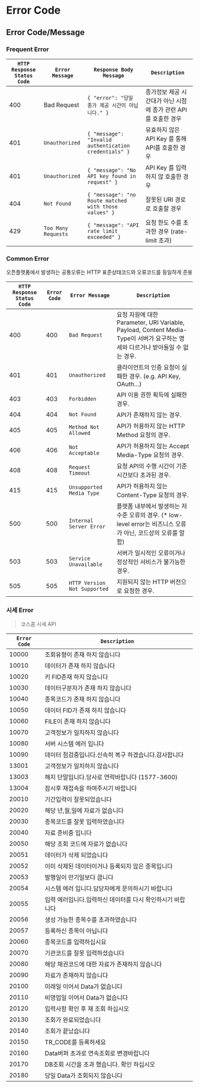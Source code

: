# Error Code



## Error Code/Message

### Frequent Error&#x20;

| **`HTTP Response Status Code`** | **`Error Message`** | **`Response Body Message`**                           | **`Description`**                     |
| ------------------------------- | ------------------- | ----------------------------------------------------- | ------------------------------------- |
| 400                             | Bad Request         | `{ "error": "당일 종가 제공 시간이 아닙니다." }`                   | 종가정보 제공 시간대가 아닌 시점에 종가 관련 API를 호출한 경우 |
| 401                             | `Unauthorized`      | `{ "message": "Invalid authentication credentials" }` | 유효하지 않은 API Key 를 통해 API를 호출한 경우      |
| 401                             | `Unauthorized`      | `{ "message": "No API key found in request" }`        | API Key 를 입력하지 않 호출한 경우               |
| 404                             | `Not Found`         | `{ "message": "no Route matched with those values" }` | 잘못된 URI 경로로 호출할 경우                    |
| 429                             | `Too Many Requests` | `{ "message": "API rate limit exceeded" }`            | 요청 한도 수를 초과한 경우 (rate-limit 초과)       |



### Common Error

오픈플랫폼에서 발생하는 공통오류는 HTTP 표준상태코드와 오류코드를 동일하게 준용

| **`HTTP Response Status Code`** | **`Error Code`** | **`Error Message`**          | **`Description`**                                                                               |
| ------------------------------- | ---------------- | ---------------------------- | ----------------------------------------------------------------------------------------------- |
| 400                             | 400              | `Bad Request`                | 요청 자원에 대한 Parameter, URI Variable, Payload, Content Media-Type이 서버가 요구하는 명세와 다르거나 받아들일 수 없는 경우. |
| 401                             | 401              | `Unauthorized`               | 클라이언트의 인증 요청이 실패한 경우. (e.g. API Key, OAuth…)                                                    |
| 403                             | 403              | `Forbidden`                  | API 이용 권한 획득에 실패한 경우.                                                                           |
| 404                             | 404              | `Not Found`                  | API가 존재하지 않는 경우.                                                                                |
| 405                             | 405              | `Method Not Allowed`         | API가 허용하지 않는 HTTP Method 요청의 경우.                                                                |
| 406                             | 406              | `Not Acceptable`             | API가 허용하지 않는 Accept Media-Type 요청의 경우.                                                          |
| 408                             | 408              | `Request Timeout`            | 요청 API의 수행 시간이 기준 시간보다 초과된 경우.                                                                  |
| 415                             | 415              | `Unsupported Media Type`     | API가 허용하지 않는 Content-Type 요청의 경우.                                                               |
| 500                             | 500              | `Internal Server Error`      | 플랫폼 내부에서 발생하는 저 수준 오류의 경우.&#xD; (\* low-level error는 비즈니스 오류가 아닌, 코드상의 오류를 말함)                  |
| 503                             | 503              | `Service Unavailable`        | 서버가 일시적인 오류이거나 정상적인 서비스가 불가능한 경우.                                                               |
| 505                             | 505              | `HTTP Version Not Supported` | 지원되지 않는 HTTP 버전으로 요청한 경우.                                                                       |



### 시세 Error&#x20;

> 코스콤 시세 API

| **`Error Code`** | **`Description`**                |
| ---------------- | -------------------------------- |
| 10000            | 조회유형이 존재 하지 않습니다                 |
| 10010            | 데이터가 존재 하지 않습니다                  |
| 10020            | 키 FID존재 하지 않습니다                  |
| 10030            | 데이터구분자가 존재 하지 않습니다               |
| 10040            | 종목코드가 존재 하지 않습니다                 |
| 10050            | 데이터 FID가 존재 하지 않습니다              |
| 10060            | FILE이 존재 하지 않습니다                 |
| 10070            | 고객정보가 일치하지 않습니다                  |
| 10080            | 서버 시스템 에러 입니다                    |
| 10090            | 데이터 점검중입니다.신속히 복구 하겠습니다.감사합니다    |
| 13001            | 고객정보가 일치하지 않습니다                  |
| 13003            | 해지 단말입니다.당사로 연락바랍니다 (1577-3600)  |
| 13004            | 잠시후 재접속을 하여주시기 바랍니다              |
| 20010            | 기간입력이 잘못되었습니다                    |
| 20020            | 해당 년,월,일에 자료가 없습니다               |
| 20030            | 종목코드를 잘못 입력하였습니다                 |
| 20040            | 자료 준비중 입니다                       |
| 20050            | 해당 조회 코드에 자료가 없습니다               |
| 20051            | 데이터가 삭제 되었습니다                    |
| 20052            | 이미 삭제된 데이터이거나 등록되지 않은 종목입니다      |
| 20053            | 발행일이 만기일보다 큽니다                   |
| 20054            | 시스템 에러 입니다.담당자에게 문의하시기 바랍니다      |
| 20055            | 입력 에러입니다.입력하신 데이터를 다시 확인하시기 바랍니다 |
| 20056            | 생성 가능한 종목수를 초과하였습니다              |
| 20057            | 등록하신 종목이 아닙니다                    |
| 20060            | 종목코드를 입력하십시요                     |
| 20070            | 기관코드를 잘못 입력하셨습니다                 |
| 20080            | 해당 채권코드에 대한 자료가 존재하지 않습니다        |
| 20090            | 자료가 존재하지 않습니다                    |
| 20100            | 미래일 이어서 Data가 없습니다               |
| 20110            | 비영업일 이어서 Data가 없습니다              |
| 20120            | 입력사항 확인 후 재 조회 하십시오              |
| 20130            | 조회가 완료되었습니다                      |
| 20140            | 조회가 끝났습니다                        |
| 20150            | TR\_CODE를 등록하세요                  |
| 20160            | Data버퍼 초과로 연속조회로 변경바랍니다          |
| 20170            | DB조회 시간을 초과 했습니다. 확인 하십시오        |
| 20180            | 당일 Data가 조회되지 않습니다               |



